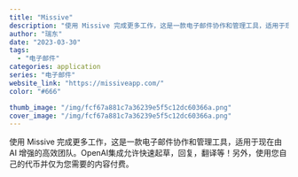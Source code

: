```yaml
---
title: "Missive"
description: "使用 Missive 完成更多工作，这是一款电子邮件协作和管理工具，适用于现在由 AI 增强的高效团队。OpenAI集成"
author: "瑞东"
date: "2023-03-30"
tags:
  - "电子邮件"
categories: application
series: "电子邮件"
website_link: "https://missiveapp.com/"
color: "#666"

thumb_image: "/img/fcf67a881c7a36239e5f5c12dc60366a.png"
cover_image: "/img/fcf67a881c7a36239e5f5c12dc60366a.png"
---
```


使用 Missive 完成更多工作，这是一款电子邮件协作和管理工具，适用于现在由 AI 增强的高效团队。OpenAI集成允许快速起草，回复，翻译等！另外，使用您自己的代币并仅为您需要的内容付费。